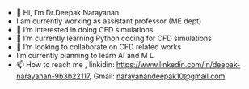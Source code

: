 - 👋 Hi, I’m Dr.Deepak Narayanan
-    I am currently working as assistant professor (ME dept)
- 👀 I’m interested in doing CFD simulations
- 🌱 I’m currently learning Python coding for CFD simulations 
- 💞️ I’m looking to collaborate on CFD related works
-    I’m currently planning to learn AI and M L
- 📫 How to reach me , linkidin:  https://www.linkedin.com/in/deepak-narayanan-9b3b22117,  Gmail: narayanandeepak10@gmail.com
<!---
Deepakguvi0017/Deepakguvi0017 is a ✨ special ✨ repository because its `README.md` (this file) appears on your GitHub profile.
You can click the Preview link to take a look at your changes.
--->
